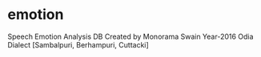 # emotion
Speech Emotion Analysis DB
Created by Monorama Swain 
Year-2016
Odia Dialect [Sambalpuri, Berhampuri, Cuttacki]
